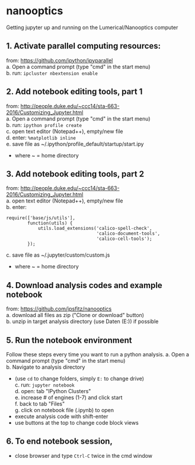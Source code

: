 # nanooptics
Getting jupyter up and running on the Lumerical/Nanooptics computer

## 1. Activate parallel computing resources:
from:  https://github.com/ipython/ipyparallel  
a. Open a command prompt (type "cmd" in the start menu)  
b. run:   ```ipcluster nbextension enable```  

## 2. Add notebook editing tools, part 1
from:  http://people.duke.edu/~ccc14/sta-663-2016/Customizing_Jupyter.html  
a. Open a command prompt (type "cmd" in the start menu)  
b. run:   ```ipython profile create```  
c. open text editor (Notepad++), empty/new file  
d. enter: ```%matplotlib inline```  
e. save file as ~/.ipython/profile_default/startup/start.ipy  
  * where ~ = home directory

## 3. Add notebook editing tools, part 2
from:  http://people.duke.edu/~ccc14/sta-663-2016/Customizing_Jupyter.html  
a. open text editor (Notepad++), empty/new file  
b. enter:  
```
require(['base/js/utils'],
        function(utils) {
            utils.load_extensions('calico-spell-check',
                                  'calico-document-tools',
                                  'calico-cell-tools');
        });
```
c. save file as ~/.jupyter/custom/custom.js  
  * where ~ = home directory  

## 4. Download analysis codes and example notebook
from:  https://github.com/jpsfitz/nanooptics  
a. download all files as zip ("Clone or download" button)  
b. unzip in target analysis directory (use Daten (E:)) if possible  

## 5. Run the notebook environment
Follow these steps every time you want to run a python analysis.
a. Open a command prompt (type "cmd" in the start menu)  
b. Navigate to analysis directory  
  * (use ```cd``` to change folders, simply ```E:``` to change drive)  
c. run:   ```jupyter notebook```  
d. open:  tab "IPython Clusters"  
e. increase # of engines (1-7) and click start  
f. back to tab "Files"  
g. click on notebook file (.ipynb) to open  
  * execute analysis code with shift-enter  
  * use buttons at the top to change code block views

## 6. To end notebook session,  
* close browser and type ```Ctrl-C``` twice in the cmd window
